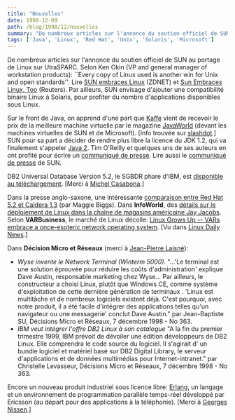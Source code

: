 ```yaml
---
title: "Nouvelles"
date: 1998-12-09
path: /blog/1998/12/nouvelles
summary: "De nombreux articles sur l'annonce du soutien officiel de SUN au portage de Linux sur UtraSPARC."
tags: ['Java', 'Linux', 'Red Hat', 'Unix', 'Solaris', 'Microsoft']
---
```


<P>
De nombreux articles sur l'annonce du soutien officiel de
SUN au portage de Linux sur UtraSPARC. Selon Ken Okin (VP
and general manager of workstation products): ``Every copy of
Linux used is another win for Unix and open standards''. Lire <A HREF="http://www.zdnet.com/zdnn/stories/news/0,4586,2173439,00.html">SUN
embraces Linux</A> (ZDNET) et <A HREF="http://www.wired.com/news/news/technology/story/16718.html">
Sun Embraces Linux, Too</A> (Reuters).  Par ailleurs, SUN envisage
d'ajouter une compatibilité binaire Linux à Solaris, pour profiter du
nombre d'applications disponibles sous Linux.
</P>

<P>
Sur le front de Java, on apprend d'une part que <A HREF="http://www.transvirtual.com/">Kaffe</A> vient de recevoir
le prix de la meilleure machine virtuelle par le magazine <A HREF="http://www.javaworld.com/javaworld/pr/awards98.html">JavaWorld</A>
(devant les machines virtuelles de SUN et de Microsoft).  [Info
trouvée sur <A HREF="http://slashdot.org/">slashdot</A>.]
SUN pour sa part a décider de rendre plus libre
la licence du JDK 1.2, qui va finalement s'appeler <A HREF="http://www.techserver.com/newsroom/ntn/info/120798/info22_18887.html">Java
2</A>. Tim O'Reilly et quelques
uns de ses auteurs en ont profité pour écrire un <A HREF="http://www.newsalert.com/free/story?StoryId=CnM4d0bKbyteWmde&amp;FQ=Java&amp;Title=Headlines%20for%3A%20Java%0A">communiqué
de presse</A>.
Lire aussi le <A HREF="http://nt.excite.com/news/bw/981208/sun-microsystems-7">communiqué de presse</A> de SUN.
</P>

<P>
DB2 Universal Database Version 5.2, le SGBDR phare d'IBM, est <A HREF="http://www.software.ibm.com/data/db2/linux/">disponible au
téléchargement</A>. [Merci à <A HREF="mailto:michel_casabona@e-mail.com">Michel
Casabona</A>.]
</P>

<P>
Dans la presse anglo-saxone, une intéressante <A HREF="http://currents.net/magazine/national/1623/inet1623.html">comparaison entre Red Hat 5.2 et Caldera 1.3</A>
(par Maggie Biggs).  Dans <B>InfoWorld</B>, des <A HREF="http://www.infoworld.com/cgi-bin/displayStory.pl?/mentor/981207mentors.htm">
détails sur le déploiement de Linux dans la chaîne de magasins américaine
Jay Jacobs</A>.
Selon <B>VARBusiness</B>, le marché de Linux décolle:
<A HREF="http://www.techweb.com/se/directlink.cgi?VAR19981207S0028">Linux Grows Up -- VARs embrace a once-esoteric network operating system</A>.
[Vu dans <A HREF="http://lwn.net/daily/">Linux Daily News</A>.]
</P>

<P>
Dans <B>Décision Micro et Réseaux</B> (merci à <A HREF="mailto:jp@laisne.com">Jean-Pierre Laisné</A>):
</P>

<UL>

<LI>
<EM>Wyse invente le Network Terminal (Winterm 5000)</EM>.
"...'Le terminal est une solution éprouvée pour réduire les coûts
d'administration' explique Dave Austin, responsable marketing chez
Wyse... Par ailleurs, le constructeur a choisi Linux, plutôt que Windows
CE, comme système d'exploitation de cette dernière génération de
terminaux . 'Linux est multitâche et de nombreux logiciels existent
déjà. C'est pourquoi, avec notre produit, il a été facile d'intégrer des
applications telles qu'un navigateur ou une messagerie' conclut Dave
Austin." par Jean-Baptiste SU, Décisions Micro et Réseaux, 7 décembre
1998 - No 363.

<LI>
<EM>IBM veut intégrer l'offre DB2 Linux à son catalogue</EM>
"A la fin du premier trimestre 1999, IBM prévoit de dévoiler une édition
développeurs de DB2 Linux. Elle comprendra le code source du
logiciel. Il s'agirait d' un bundle logiciel et matériel basé sur DB2
Digital Library, le serveur d'applications et de données multimédias
pour Internet-intranet." par Christelle Levasseur, Décisions Micro et
Réseaux, 7 décembre 1998 - No 363.

</UL>

<P>
Encore un nouveau produit industriel sous licence libre:
<A HREF="http://www.erlang.org/">Erlang</A>, un langage et un
environnement de programmation parallèle temps-réel développé
par Ericsson (au départ pour des applications à la téléphonie).
[Merci à <A HREF="mailto:Georges.Nissen@inria.fr">Georges Nissen</A>.]
</P>


